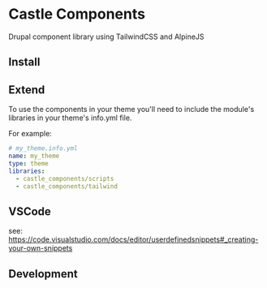 # Castle Components

Drupal component library using TailwindCSS and AlpineJS

## Install

## Extend

To use the components in your theme you'll need to include the module's libraries in your theme's info.yml file.

For example:

```yml
# my_theme.info.yml
name: my_theme
type: theme
libraries:
  - castle_components/scripts
  - castle_components/tailwind
```

## VSCode

see: https://code.visualstudio.com/docs/editor/userdefinedsnippets#_creating-your-own-snippets

## Development
